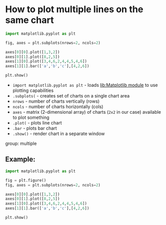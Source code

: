 # How to plot multiple lines on the same chart

```python
import matplotlib.pyplot as plt

fig, axes = plt.subplots(nrows=2, ncols=2)

axes[0][0].plot([1,3,2])
axes[0][1].plot([8,2,5])
axes[1][0].plot([3,4,6,2,4,4,5,4,6])
axes[1][1].bar(['a','b','c'],[4,2,6])

plt.show()
```

- `import matplotlib.pyplot as plt` - loads [lib:Matplotlib module](python-matplotlib/how-to-install-matplotlib-python-lib-in-ubuntu-ubuntuversion) to use plotting capabilities
- `.subplots(` - creates set of charts on a single chart area
- `nrows` - number of charts vertically (rows)
- `ncols` - number of charts horizontally (cols)
- `axes` - matrix (2-dimensional array) of charts (`2x2` in our case) available to plot something
- `.plot(` - plots line chart
- `.bar` - plots bar chart
- `.show()` - render chart in a separate window

group: multiple

## Example: 
```python
import matplotlib.pyplot as plt

fig = plt.figure()
fig, axes = plt.subplots(nrows=2, ncols=2)

axes[0][0].plot([1,3,2])
axes[0][1].plot([8,2,5])
axes[1][0].plot([3,4,6,2,4,4,5,4,6])
axes[1][1].bar(['a','b','c'],[4,2,6])

plt.show()
```

